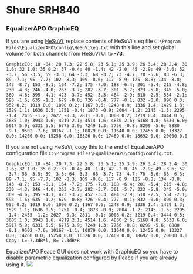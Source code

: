 # Shure SRH840
### EqualizerAPO GraphicEQ
If you are using [HeSuVi](https://sourceforge.net/projects/hesuvi/), replace contents of HeSuVi's eq file `C:\Program Files\EqualizerAPO\config\HeSuVi\eq.txt` with this line and set global volume for both channels from HeSuVi UI to **-73**.
```
GraphicEQ: 10 -84; 20 7.3; 22 5.8; 23 5.1; 25 3.9; 26 3.4; 28 2.4; 30 1.6; 32 1.0; 35 0.2; 37 -0.4; 40 -1.4; 42 -2.0; 45 -2.9; 49 -3.6; 52 -3.7; 56 -3.5; 59 -3.3; 64 -3.3; 68 -3.7; 73 -4.7; 78 -5.6; 83 -6.3; 89 -7.1; 95 -7.7; 102 -8.3; 109 -8.6; 117 -8.9; 125 -8.8; 134 -8.8; 143 -8.7; 153 -8.1; 164 -7.2; 175 -7.0; 188 -6.4; 201 -5.4; 215 -4.8; 230 -4.3; 246 -4.0; 263 -3.7; 282 -3.7; 301 -5.7; 323 -5.8; 345 -5.0; 369 -4.6; 395 -4.1; 423 -3.7; 452 -3.3; 484 -2.9; 518 -2.5; 554 -2.1; 593 -1.6; 635 -1.2; 679 -0.8; 726 -0.4; 777 -0.1; 832 -0.0; 890 0.3; 952 0.2; 1019 0.0; 1090 0.2; 1167 0.6; 1248 0.9; 1336 1.4; 1429 1.3; 1529 1.1; 1636 0.5; 1751 -0.4; 1873 -0.9; 2004 -1.2; 2145 -1.5; 2295 -1.4; 2455 -1.2; 2627 -0.3; 2811 -0.1; 3008 0.2; 3219 0.4; 3444 0.5; 3685 1.0; 3943 1.6; 4219 2.1; 4514 1.6; 4830 2.6; 5168 4.8; 5530 6.0; 5917 5.9; 6331 5.5; 6775 3.9; 7249 1.3; 7756 -0.8; 8299 -5.6; 8880 -9.1; 9502 -7.6; 10167 -1.1; 10879 0.0; 11640 0.0; 12455 0.0; 13327 0.0; 14260 0.0; 15258 0.0; 16326 0.0; 17469 0.0; 18692 0.0; 20000 0.0
```
If you are not using HeSuVi, copy this to the end of EqualizerAPO configuration file `C:\Program Files\EqualizerAPO\config\config.txt`.
```
GraphicEQ: 10 -84; 20 7.3; 22 5.8; 23 5.1; 25 3.9; 26 3.4; 28 2.4; 30 1.6; 32 1.0; 35 0.2; 37 -0.4; 40 -1.4; 42 -2.0; 45 -2.9; 49 -3.6; 52 -3.7; 56 -3.5; 59 -3.3; 64 -3.3; 68 -3.7; 73 -4.7; 78 -5.6; 83 -6.3; 89 -7.1; 95 -7.7; 102 -8.3; 109 -8.6; 117 -8.9; 125 -8.8; 134 -8.8; 143 -8.7; 153 -8.1; 164 -7.2; 175 -7.0; 188 -6.4; 201 -5.4; 215 -4.8; 230 -4.3; 246 -4.0; 263 -3.7; 282 -3.7; 301 -5.7; 323 -5.8; 345 -5.0; 369 -4.6; 395 -4.1; 423 -3.7; 452 -3.3; 484 -2.9; 518 -2.5; 554 -2.1; 593 -1.6; 635 -1.2; 679 -0.8; 726 -0.4; 777 -0.1; 832 -0.0; 890 0.3; 952 0.2; 1019 0.0; 1090 0.2; 1167 0.6; 1248 0.9; 1336 1.4; 1429 1.3; 1529 1.1; 1636 0.5; 1751 -0.4; 1873 -0.9; 2004 -1.2; 2145 -1.5; 2295 -1.4; 2455 -1.2; 2627 -0.3; 2811 -0.1; 3008 0.2; 3219 0.4; 3444 0.5; 3685 1.0; 3943 1.6; 4219 2.1; 4514 1.6; 4830 2.6; 5168 4.8; 5530 6.0; 5917 5.9; 6331 5.5; 6775 3.9; 7249 1.3; 7756 -0.8; 8299 -5.6; 8880 -9.1; 9502 -7.6; 10167 -1.1; 10879 0.0; 11640 0.0; 12455 0.0; 13327 0.0; 14260 0.0; 15258 0.0; 16326 0.0; 17469 0.0; 18692 0.0; 20000 0.0
Copy: L=-7.3dB*l, R=-7.3dB*R
```
EqualizerAPO Peace GUI does not work with GraphicEQ so you have to disable parametric equalization configured by Peace if you are already using it.
![](https://raw.githubusercontent.com/jaakkopasanen/AutoEq/master/results/Headphone.com/headphoncecom/onear/Shure%20SRH840/Shure%20SRH840.png)
